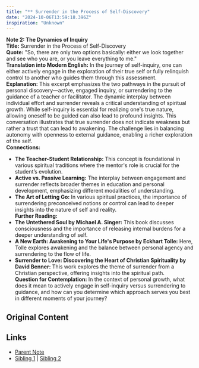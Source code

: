 ```yaml
---
title: "** Surrender in the Process of Self-Discovery"
date: "2024-10-06T13:59:18.396Z"
inspiration: "Unknown"
---
```


  
**Note 2: The Dynamics of Inquiry**  
**Title:** Surrender in the Process of Self-Discovery  
**Quote:** "So, there are only two options basically: either we look together and see who you are, or you leave everything to me."  
**Translation into Modern English:** In the journey of self-inquiry, one can either actively engage in the exploration of their true self or fully relinquish control to another who guides them through this assessment.  
**Explanation:** This excerpt emphasizes the two pathways in the pursuit of personal discovery—active, engaged inquiry, or surrendering to the guidance of a teacher or facilitator. The dynamic interplay between individual effort and surrender reveals a critical understanding of spiritual growth. While self-inquiry is essential for realizing one's true nature, allowing oneself to be guided can also lead to profound insights. This conversation illustrates that true surrender does not indicate weakness but rather a trust that can lead to awakening. The challenge lies in balancing autonomy with openness to external guidance, enabling a richer exploration of the self.  
**Connections:**  
- **The Teacher-Student Relationship:** This concept is foundational in various spiritual traditions where the mentor's role is crucial for the student’s evolution.  
- **Active vs. Passive Learning:** The interplay between engagement and surrender reflects broader themes in education and personal development, emphasizing different modalities of understanding.  
- **The Art of Letting Go:** In various spiritual practices, the importance of surrendering preconceived notions or control can lead to deeper insights into the nature of self and reality.  
**Further Reading:**  
- **The Untethered Soul by Michael A. Singer:** This book discusses consciousness and the importance of releasing internal burdens for a deeper understanding of self.  
- **A New Earth: Awakening to Your Life's Purpose by Eckhart Tolle:** Here, Tolle explores awakening and the balance between personal agency and surrendering to the flow of life.  
- **Surrender to Love: Discovering the Heart of Christian Spirituality by David Benner:** This work explores the theme of surrender from a Christian perspective, offering insights into the spiritual path.  
**Question for Contemplation:** In the context of personal growth, what does it mean to actively engage in self-inquiry versus surrendering to guidance, and how can you determine which approach serves you best in different moments of your journey?  


## Original Content



## Links

- [Parent Note](/parent-note.md)
- [Sibling 1](/zettel1.md) | [Sibling 2](/zettel2.md)
